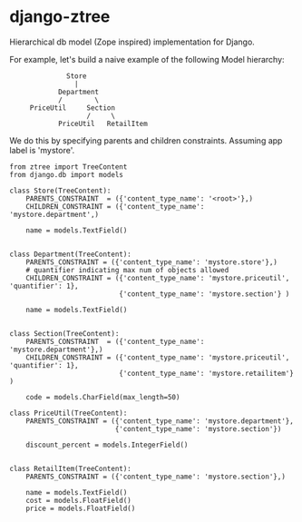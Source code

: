 django-ztree
============

Hierarchical db model (Zope inspired) implementation for Django.

For example, let's build a naive example of the following Model hierarchy:


                  Store
                    |     
                Department        
                /        \
         PriceUtil     Section
                       /     \
                PriceUtil   RetailItem


We do this by specifying parents and children constraints. Assuming app label is 'mystore'.


    from ztree import TreeContent
    from django.db import models

    class Store(TreeContent):
        PARENTS_CONSTRAINT  = ({'content_type_name': '<root>'},)
        CHILDREN_CONSTRAINT = ({'content_type_name': 'mystore.department',)

        name = models.TextField()


    class Department(TreeContent):
        PARENTS_CONSTRAINT = ({'content_type_name': 'mystore.store'},)
        # quantifier indicating max num of objects allowed
        CHILDREN_CONSTRAINT = ({'content_type_name': 'mystore.priceutil', 'quantifier': 1},
                               {'content_type_name': 'mystore.section'} )

        name = models.TextField()


    class Section(TreeContent):
        PARENTS_CONSTRAINT  = ({'content_type_name': 'mystore.department'},)
        CHILDREN_CONSTRAINT = ({'content_type_name': 'mystore.priceutil', 'quantifier': 1},
                               {'content_type_name': 'mystore.retailitem'} )

        code = models.CharField(max_length=50)

    class PriceUtil(TreeContent):
        PARENTS_CONSTRAINT = ({'content_type_name': 'mystore.department'},
                              {'content_type_name': 'mystore.section'})

        discount_percent = models.IntegerField()
        

    class RetailItem(TreeContent):
        PARENTS_CONSTRAINT = ({'content_type_name': 'mystore.section'},)
        
        name = models.TextField()
        cost = models.FloatField()
        price = models.FloatField()
